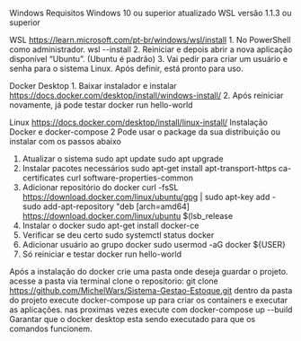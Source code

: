 Windows
  Requisitos
    Windows 10 ou superior atualizado
    WSL versão 1.1.3 ou superior
    
  WSL
    https://learn.microsoft.com/pt-br/windows/wsl/install
    1. No PowerShell como administrador.
    wsl --install
    2. Reiniciar e depois abrir a nova aplicação disponível “Ubuntu”. (Ubuntu é padrão)
    3. Vai pedir para criar um usuário e senha para o sistema Linux. Após definir, está pronto para uso.
    
  Docker Desktop
    1. Baixar instalador e instalar
    https://docs.docker.com/desktop/install/windows-install/
    2. Após reiniciar novamente, já pode testar
    docker run hello-world


Linux
  https://docs.docker.com/desktop/install/linux-install/
  Instalação Docker e docker-compose 2
  Pode usar o package da sua distribuição ou instalar com os passos abaixo
  1. Atualizar o sistema
  sudo apt update
  sudo apt upgrade
  2. Instalar pacotes necessários
  sudo apt-get install apt-transport-https ca-certificates curl software-properties-common
  3. Adicionar repositório do docker
  curl -fsSL https://download.docker.com/linux/ubuntu/gpg | sudo apt-key add -
  sudo add-apt-repository "deb [arch=amd64] https://download.docker.com/linux/ubuntu $(lsb_release
  4. Instalar o docker
  sudo apt-get install docker-ce
  5. Verificar se deu certo
  sudo systemctl status docker
  6. Adicionar usuário ao grupo docker
  sudo usermod -aG docker ${USER}
  7. Só reiniciar e testar
  docker run hello-world


Após a instalação do docker crie uma pasta onde deseja guardar o projeto.
acesse a pasta via terminal
clone o repositorio:
  git clone https://github.com/MichelWars/Sistema-Gestao-Estoque.git
dentro da pasta do projeto execute
  docker-compose up
  para criar os containers e executar as aplicações.
nas proximas vezes execute com 
  docker-compose up --build
Garantar que o docker desktop esta sendo executado para que os comandos funcionem.
